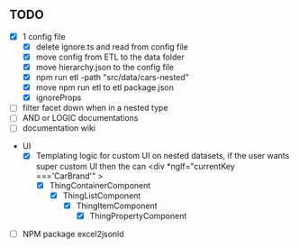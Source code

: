 TODO
----

- [X] 1 config file 
   - [X] delete ignore.ts and read from config file
   - [X] move config from ETL to the data folder
   - [X] move hierarchy.json to the config file
   - [X] npm run etl -path "src/data/cars-nested" 
   - [X] move npm run etl to etl package.json
   - [X] ignoreProps
- [ ] filter facet down when in a nested type
- [ ] AND or LOGIC documentations
- [ ] documentation wiki 

- UI
  - [X] Templating logic for custom UI on nested datasets, if the user wants super custom UI then the can <div *ngIf="currentKey ==='CarBrand'" > <app-brand-component data="currentData"><app-brand-component> </div>
      - [X] ThingContainerComponent
         - [X]  ThingListComponent
            - [X] ThingItemComponent
               - [X] ThingPropertyComponent

- [ ] NPM package excel2jsonld